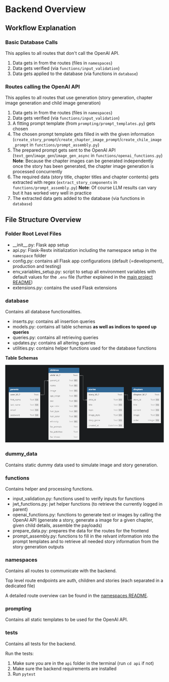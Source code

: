 # Backend Overview

## Workflow Explanation

### Basic Database Calls

This applies to all routes that don't call the OpenAI API.

1. Data gets in from the routes (files in `namespaces`)
2. Data gets verified (via `functions/input_validation`)
3. Data gets applied to the database (via functions in `database`)

### Routes calling the OpenAI API

This applies to all routes that use generation (story generation, chapter image generation and child image generation)

1. Data gets in from the routes (files in `namespaces`)
2. Data gets verified (via `functions/input_validation`)
3. A fitting prompt template (from `prompting/prompt_templates.py`) gets chosen
4. The chosen prompt template gets filled in with the given information (`create_story_prompt`/`create_chapter_image_prompt`/`create_chile_image_prompt` in `functions/prompt_assembly.py`)
5. The prepared prompt gets sent to the OpenAI API (`text_gen`/`image_gen`/`image_gen_async` in `functions/openai_functions.py`)
   **Note**: Because the chapter images can be generated independently once the story has been generated, the chapter image generation is processed concurrently
6. The required data (story title, chapter titles and chapter contents) gets extracted with regex (`extract_story_components` in `functions/prompt_assembly.py`)
   **Note**: Of course LLM results can vary but it has worked very well in practice
7. The extracted data gets added to the database (via functions in `database`)

## File Structure Overview

### Folder Root Level Files

- \_\_init\_\_.py: Flask app setup
- api.py: Flask-Restx initialization including the namespace setup in the `namespace` folder
- config.py: contains all Flask app configurations (default (=development), production and testing)
- env_variables_setup.py: script to setup all environment variables with default values for the `.env` file (further explained in the [main project README](https://github.com/minerva-university/cs162-Dreamify/blob/main/README.md))
- extensions.py: contains the used Flask extensions

### database

Contains all database functionalities.

- inserts.py: contains all insertion queries
- models.py: contains all table schemas **as well as indices to speed up queries**
- queries.py: contains all retrieving queries
- updates.py: contains all altering queries
- utilities.py: contains helper functions used for the database functions

**Table Schemas**

![Table Schemas](../readme_images/database_schema.png)

### dummy_data

Contains static dummy data used to simulate image and story generation.

### functions

Contains helper and processing functions.

- input_validation.py: functions used to verify inputs for functions
- jwt_functions.py: jwt helper functions (to retrieve the currently logged in parent)
- openai_functions.py: functions to generate text or images by calling the OpenAI API (generate a story, generate a image for a given chapter, given child details, assemble the payloads)
- prepare_data.py: prepares the data for the routes for the frontend
- prompt_assembly.py: functions to fill in the relvant information into the prompt templates and to retrieve all needed story information from the story generation outputs

### namespaces

Contains all routes to communicate with the backend.

Top level route endpoints are auth, children and stories (each separated in a dedicated file)

A detailed route overview can be found in the [namespaces README](https://github.com/minerva-university/cs162-Dreamify/blob/main/api/namespaces/README.md).

### prompting

Contains all static templates to be used for the OpenAI API.

### tests

Contains all tests for the backend.

Run the tests:

1. Make sure you are in the `api` folder in the terminal (run `cd api` if not)
2. Make sure the backend requirements are installed
3. Run `pytest`
